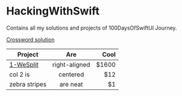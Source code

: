# HackingWithSwift
Contains all my solutions and projects of 100DaysOfSwiftUI Journey.

[Crossword solution](../15-wordsearch.pdf)

| Project        | Are           | Cool  |
| ------------- |:-------------:| -----:|
| [1-WeSplit]()      | right-aligned | $1600 |
| col 2 is      | centered      |   $12 |
| zebra stripes | are neat      |    $1 |

